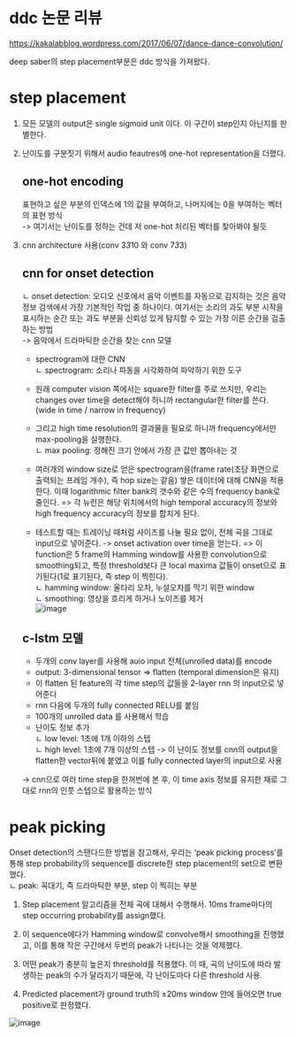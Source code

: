 # ddc 논문 리뷰
https://kakalabblog.wordpress.com/2017/06/07/dance-dance-convolution/ 
    
deep saber의 step placement부분은 ddc 방식을 가져왔다.   

# step placement
1. 모든 모델의 output은 single sigmoid unit 이다. 이 구간이 step인지 아닌지를 판별한다. 
2. 난이도를 구분짓기 위해서 audio feautres에 one-hot representation을 더했다.
    ## one-hot encoding
    표현하고 싶은 부분의 인덱스에 1의 값을 부여하고, 나머지에는 0을 부여하는 벡터의 표현 방식    
    -> 여기서는 난이도를 정하는 건데 저 one-hot 처리된 벡터를 찾아봐야 될듯

3. cnn architecture 사용(conv 3*3*10 와 conv 7*3*3) 
    ## cnn for onset detection 
    ㄴ onset detection: 오디오 신호에서 음악 이벤트를 자동으로 감지하는 것은 음악 정보 검색에서 가장 기본적인 작업 중 하나이다. 여기서는 소리의 과도 부분 시작을 표시하는 순간 또는 과도 부분을 신뢰성 있게 탐지할 수 있는 가장 이른 순간을 검출하는 방법    
    -> 음악에서 드라마틱한 순간을 찾는 cnn 모델
    
    - spectrogram에 대한 CNN    
    ㄴ spectrogram: 소리나 파동을 시각화하여 파악하기 위한 도구

    - 원래 computer vision 쪽에서는 square한 filter를 주로 쓰지만,  우리는 changes over time을 detect해야 하니까 rectangular한 filter를 쓴다.(wide in time / narrow in frequency)

    - 그리고 high time resolution의 결과물을 필요로 하니까 frequency에서만 max-pooling을 실행한다.    
    ㄴ max pooling: 정해진 크기 안에서 가장 큰 값만 뽑아내는 것    

    - 여러개의 window size로 얻은 spectrogram을(frame rate(초당 화면으로 출력되는 프레임 개수), 즉 hop size는 같음) 쌓은 데이터에 대해 CNN을 적용한다. 
    이때 logarithmic filter bank의 갯수와 같은 수의 frequency bank로 줄인다. => 각 뉴런은 해당 위치에서의 high temporal accuracy의 정보와 high frequency accuracy의 정보를 합치게 된다.

    - 테스트할 때는 트레이닝 때처럼 사이즈를 나눌 필요 없이, 전체 곡을 그대로 input으로 넣어준다. ->  onset activation over time을 얻는다. => 이 function은 5 frame의 Hamming window를 사용한 convolution으로 smoothing되고, 특정 threshold보다 큰 local maxima 값들이 onset으로 표기된다(1로 표기된다, 즉 step 이 찍힌다).   
    ㄴ hamming window: 울타리 오차, 누설오차를 막기 위한 window   
    ㄴ smoothing: 영상을 흐리게 하거나 노이즈를 제거   
    ![image](https://user-images.githubusercontent.com/69388421/151327406-bed1f66e-ab10-4a4c-91cc-850b49e699d0.png)


    ## c-lstm 모델
    - 두개의 conv layer를 사용해 auio input 전체(unrolled data)를 encode
    - output: 3-dimensional tensor => flatten (temporal dimension은 유지)
    - 이 flatten 된 feature의 각 time step의 값들을 2-layer rnn 의 input으로 넣어준다
    - rnn 다음에 두개의 fully connected RELU를 붙임
    - 100개의 unrolled data 를 사용해서 학습
    - 난이도 정보 추가   
    ㄴ low level: 1초에 1개 이하의 스텝    
    ㄴ high level: 1초에 7개 이상의 스텝
    -> 이 난이도 정보를 cnn의 output을 flatten한 vector뒤에 붙였고 이를 fully connected layer의 input으로 사용    
       
    -> cnn으로 여러 time step을 한꺼번에 본 후, 이 time axis 정보를 유지한 채로 그대로 rnn의 인풋 스텝으로 활용하는 방식    

# peak picking

Onset detection의 스탠다드한 방법을 참고해서, 우리는 ‘peak picking process’를 통해 step probability의 sequence를 discrete한 step placement의 set으로 변환했다.    
ㄴ peak: 꼭대기, 즉 드라마틱한 부분, step 이 찍히는 부분    


1. Step placement 알고리즘을 전체 곡에 대해서 수행해서. 10ms frame마다의 step occurring probability를 assign했다.

2. 이 sequence에다가 Hamming window로 convolve해서 smoothing을 진행했고, 이를 통해 작은 구간에서 두번의 peak가 나타나는 것을 억제했다.

3. 어떤 peak가 충분히 높은지 threshold를 적용했다. 이 때, 곡의 난이도에 따라 발생하는 peak의 수가 달라지기 때문에, 각 난이도마다 다른 threshold 사용.

4. Predicted placement가 ground truth의 ±20ms window 안에 들어오면 true positive로 판정했다.


![image](https://user-images.githubusercontent.com/69388421/151306965-8078405a-a5c1-47e8-bfda-06377a832e57.png)
